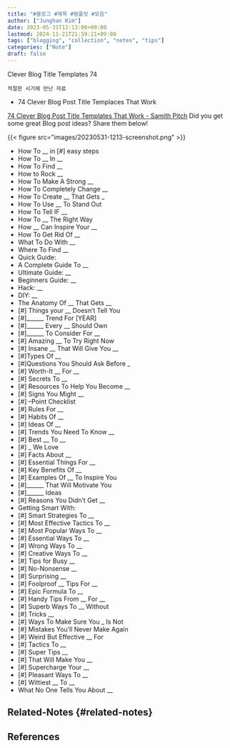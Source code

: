 ```yaml
---
title: "#블로그 #제목 #템플릿 #모음"
author: ["Junghan Kim"]
date: 2023-05-31T12:13:00+09:00
lastmod: 2024-11-21T21:59:21+09:00
tags: ["blogging", "collection", "notes", "tips"]
categories: ["Note"]
draft: false
---
```


Clever Blog Title Templates 74

```text
적절한 시기에 만난 자료
```

-   74 Clever Blog Post Title Templaces That Work

[74 Clever Blog Post Title Templates That Work - Samith Pitch](https://samithpich.com/74-clever-blog-post-title-templates-work/) Did you get some great Blog post ideas? Share them below!

{{< figure src="images/20230531-1213-screenshot.png" >}}

-   How To <span class="underline"><span class="underline">\_\_</span></span> in [#] easy steps
-   How To <span class="underline"><span class="underline">\_\_</span></span> In <span class="underline"><span class="underline">\_\_</span></span>
-   How To Find <span class="underline"><span class="underline">\_\_</span></span>
-   How to Rock <span class="underline"><span class="underline">\_\_</span></span>
-   How To Make A Strong <span class="underline"><span class="underline">\_\_</span></span>
-   How To Completely Change <span class="underline"><span class="underline">\_\_</span></span>
-   How To Create <span class="underline"><span class="underline">\_\_</span></span> That Gets <span class="underline"><span class="underline">_</span></span>
-   How To Use <span class="underline"><span class="underline">\_\_</span></span> To Stand Out
-   How To Tell IF <span class="underline"><span class="underline">\_\_</span></span>
-   How To <span class="underline"><span class="underline">\_\_</span></span> The Right Way
-   How <span class="underline"><span class="underline">\_\_</span></span> Can Inspire Your <span class="underline"><span class="underline">\_\_</span></span>
-   How To Get Rid Of <span class="underline"><span class="underline">\_\_</span></span>
-   What To Do With <span class="underline"><span class="underline">\_\_</span></span>
-   Where To Find <span class="underline"><span class="underline">\_\_</span></span>
-   Quick Guide:
-   A Complete Guide To <span class="underline"><span class="underline">\_\_</span></span>
-   Ultimate Guide: <span class="underline"><span class="underline">\_\_</span></span>
-   Beginners Guide: <span class="underline"><span class="underline">\_\_</span></span>
-   Hack: <span class="underline"><span class="underline">\_\_</span></span>
-   DIY: <span class="underline"><span class="underline">\_\_</span></span>
-   The Anatomy Of <span class="underline"><span class="underline">\_\_</span></span> That Gets <span class="underline">\_\_</span>
-   [#] Things your <span class="underline"><span class="underline">\_\_</span></span> Doesn’t Tell You
-   [#]_____\_ Trend For [YEAR]
-   [#]_____\_ Every <span class="underline"><span class="underline">\_\_</span></span> Should Own
-   [#]_____\_ To Consider For <span class="underline"><span class="underline">\_\_</span></span>
-   [#] Amazing <span class="underline"><span class="underline">\_\_</span></span> To Try Right Now
-   [#] Insane <span class="underline"><span class="underline">\_\_</span></span> That Will Give You \_\_
-   [#]Types Of <span class="underline"><span class="underline">\_\_</span></span>
-   [#]Questions You Should Ask Before <span class="underline">_</span>
-   [#] Worth-It <span class="underline"><span class="underline">\_\_</span></span> For <span class="underline"><span class="underline">\_\_</span></span>
-   [#] Secrets To <span class="underline"><span class="underline">\_\_</span></span>
-   [#] Resources To Help You Become <span class="underline">\_\_</span>
-   [#] Signs You Might <span class="underline"><span class="underline">\_\_</span></span>
-   [#] –Point Checklist
-   [#] Rules For <span class="underline"><span class="underline">\_\_</span></span>
-   [#] Habits Of <span class="underline"><span class="underline">\_\_</span></span>
-   [#] Ideas Of <span class="underline"><span class="underline">\_\_</span></span>
-   [#] Trends You Need To Know <span class="underline"><span class="underline">\_\_</span></span>
-   [#] Best <span class="underline"><span class="underline">\_\_</span></span> To <span class="underline"><span class="underline">\_\_</span></span>
-   [#] <span class="underline"><span class="underline">_</span></span> We Love
-   [#] Facts About <span class="underline"><span class="underline">\_\_</span></span>
-   [#] Essential Things For <span class="underline"><span class="underline">\_\_</span></span>
-   [#] Key Benefits Of <span class="underline"><span class="underline">\_\_</span></span>
-   [#] Examples Of <span class="underline"><span class="underline">\_\_</span></span> To Inspire You
-   [#]_____\_ That Will Motivate You
-   [#]_____\_ Ideas
-   [#] Reasons You Didn’t Get <span class="underline"><span class="underline">\_\_</span></span>
-   Getting Smart With:
-   [#] Smart Strategies To <span class="underline"><span class="underline">\_\_</span></span>
-   [#] Most Effective Tactics To <span class="underline"><span class="underline">\_\_</span></span>
-   [#] Most Popular Ways To <span class="underline"><span class="underline">\_\_</span></span>
-   [#] Essential Ways To <span class="underline"><span class="underline">\_\_</span></span>
-   [#] Wrong Ways To <span class="underline"><span class="underline">\_\_</span></span>
-   [#] Creative Ways To <span class="underline"><span class="underline">\_\_</span></span>
-   [#] Tips for Busy <span class="underline"><span class="underline">\_\_</span></span>
-   [#] No-Nonsense <span class="underline"><span class="underline">\_\_</span></span>
-   [#] Surprising <span class="underline"><span class="underline">\_\_</span></span>
-   [#] Foolproof <span class="underline"><span class="underline">\_\_</span></span> Tips For <span class="underline"><span class="underline">\_\_</span></span>
-   [#] Epic Formula To <span class="underline"><span class="underline">\_\_</span></span>
-   [#] Handy Tips From <span class="underline"><span class="underline">\_\_</span></span> For <span class="underline"><span class="underline">\_\_</span></span>
-   [#] Superb Ways To <span class="underline"><span class="underline">\_\_</span></span> Without
-   [#] Tricks <span class="underline"><span class="underline">\_\_</span></span>
-   [#] Ways To Make Sure You <span class="underline"><span class="underline">_</span></span> Is Not
-   [#] Mistakes You’ll Never Make Again
-   [#] Weird But Effective <span class="underline"><span class="underline">\_\_</span></span> For
-   [#] Tactics To <span class="underline"><span class="underline">\_\_</span></span>
-   [#] Super Tips <span class="underline"><span class="underline">\_\_</span></span>
-   [#] That Will Make You <span class="underline"><span class="underline">\_\_</span></span>
-   [#] Supercharge Your <span class="underline"><span class="underline">\_\_</span></span>
-   [#] Pleasant Ways To <span class="underline"><span class="underline">\_\_</span></span>
-   [#] Wittiest <span class="underline"><span class="underline">\_\_</span></span> To <span class="underline"><span class="underline">\_\_</span></span>
-   What No One Tells You About <span class="underline"><span class="underline">\_\_</span></span>


## Related-Notes {#related-notes}

## References

<style>.csl-entry{text-indent: -1.5em; margin-left: 1.5em;}</style><div class="csl-bib-body">
</div>
